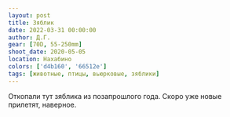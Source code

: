 ```yaml
---
layout: post
title: Зяблик
date: 2022-03-31 00:00:00
author: Д.Г.
gear: [70D, 55-250mm]
shoot_date: 2020-05-05
location: Нахабино
colors: ['d4b160', '66512e']
tags: [животные, птицы, вьюрковые, зяблики]
---
```

Откопали тут зяблика из позапрошлого года. Скоро уже новые прилетят, наверное.
